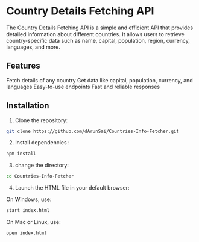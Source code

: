 # Country Details Fetching API

The Country Details Fetching API is a simple and efficient API that provides detailed information about different countries. It allows users to retrieve country-specific data such as name, capital, population, region, currency, languages, and more.

## Features
Fetch details of any country
Get data like capital, population, currency, and languages
Easy-to-use endpoints
Fast and reliable responses

## Installation

1. Clone the repository:

```bash
git clone https://github.com/dArunSai/Countries-Info-Fetcher.git
```

2. Install dependencies :

```bash
npm install
```

3. change the directory:

```bash
cd Countries-Info-Fetcher
```

4. Launch the HTML file in your default browser:

On Windows, use:

```bash
start index.html
```

On Mac or Linux, use:

```bash
open index.html

```